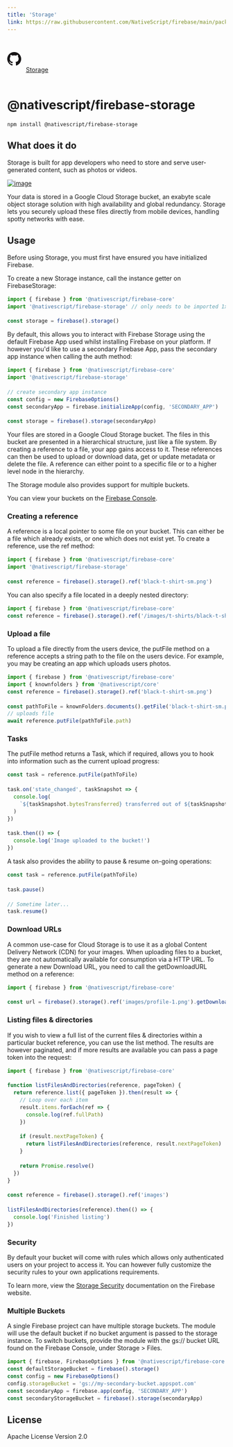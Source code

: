 ```yaml
---
title: 'Storage'
link: https://raw.githubusercontent.com/NativeScript/firebase/main/packages/firebase-storage/README.md
---
```


<div style="width: 100%; padding: 1.2em 0em">
	<img alt="github logo" src="../assets/images/github/GitHub-Mark-32px.png" style="display: inline; margin: 1em 0.5em 1em 0em">
	<a href="https://github.com/NativeScript/firebase/tree/main/packages/firebase-storage" target="_blank" noopener>Storage</a>
</div>

# @nativescript/firebase-storage

```cli
npm install @nativescript/firebase-storage
```

## What does it do

Storage is built for app developers who need to store and serve user-generated content, such as photos or videos.

[![image](https://img.youtube.com/vi/_tyjqozrEPY/hqdefault.jpg)](https://www.youtube.com/watch?v=_tyjqozrEPY)

Your data is stored in a Google Cloud Storage bucket, an exabyte scale object storage solution with high availability and global redundancy. Storage lets you securely upload these files directly from mobile devices, handling spotty networks with ease.

## Usage

Before using Storage, you must first have ensured you have initialized Firebase.

To create a new Storage instance, call the instance getter on FirebaseStorage:

```ts
import { firebase } from '@nativescript/firebase-core'
import '@nativescript/firebase-storage' // only needs to be imported 1x

const storage = firebase().storage()
```

By default, this allows you to interact with Firebase Storage using the default Firebase App used whilst installing Firebase on your platform. If however you'd like to use a secondary Firebase App, pass the secondary app instance when calling the auth method:

```ts
import { firebase } from '@nativescript/firebase-core'
import '@nativescript/firebase-storage'

// create secondary app instance
const config = new FirebaseOptions()
const secondaryApp = firebase.initializeApp(config, 'SECONDARY_APP')

const storage = firebase().storage(secondaryApp)
```

Your files are stored in a Google Cloud Storage bucket. The files in this bucket are presented in a hierarchical structure, just like a file system. By creating a reference to a file, your app gains access to it. These references can then be used to upload or download data, get or update metadata or delete the file. A reference can either point to a specific file or to a higher level node in the hierarchy.

The Storage module also provides support for multiple buckets.

You can view your buckets on the [Firebase Console](https://console.firebase.google.com/project/_/storage/files).

### Creating a reference

A reference is a local pointer to some file on your bucket. This can either be a file which already exists, or one which does not exist yet. To create a reference, use the ref method:

```ts
import { firebase } from '@nativescript/firebase-core'
import '@nativescript/firebase-storage'

const reference = firebase().storage().ref('black-t-shirt-sm.png')
```

You can also specify a file located in a deeply nested directory:

```ts
import { firebase } from '@nativescript/firebase-core'
const reference = firebase().storage().ref('/images/t-shirts/black-t-shirt-sm.png')
```

### Upload a file

To upload a file directly from the users device, the putFile method on a reference accepts a string path to the file on the users device. For example, you may be creating an app which uploads users photos.

```ts
import { firebase } from '@nativescript/firebase-core'
import { knownfolders } from '@nativescript/core'
const reference = firebase().storage().ref('black-t-shirt-sm.png')

const pathToFile = knownFolders.documents().getFile('black-t-shirt-sm.png')
// uploads file
await reference.putFile(pathToFile.path)
```

### Tasks

The putFile method returns a Task, which if required, allows you to hook into information such as the current upload progress:

```ts
const task = reference.putFile(pathToFile)

task.on('state_changed', taskSnapshot => {
  console.log(
    `${taskSnapshot.bytesTransferred} transferred out of ${taskSnapshot.totalBytes}`
  )
})

task.then(() => {
  console.log('Image uploaded to the bucket!')
})
```

A task also provides the ability to pause & resume on-going operations:

```ts
const task = reference.putFile(pathToFile)

task.pause()

// Sometime later...
task.resume()
```

### Download URLs

A common use-case for Cloud Storage is to use it as a global Content Delivery Network (CDN) for your images. When uploading files to a bucket, they are not automatically available for consumption via a HTTP URL. To generate a new Download URL, you need to call the getDownloadURL method on a reference:

```ts
import { firebase } from '@nativescript/firebase-core'

const url = firebase().storage().ref('images/profile-1.png').getDownloadURL()
```

### Listing files & directories

If you wish to view a full list of the current files & directories within a particular bucket reference, you can use the list method. The results are however paginated, and if more results are available you can pass a page token into the request:

```ts
import { firebase } from '@nativescript/firebase-core'

function listFilesAndDirectories(reference, pageToken) {
  return reference.list({ pageToken }).then(result => {
    // Loop over each item
    result.items.forEach(ref => {
      console.log(ref.fullPath)
    })

    if (result.nextPageToken) {
      return listFilesAndDirectories(reference, result.nextPageToken)
    }

    return Promise.resolve()
  })
}

const reference = firebase().storage().ref('images')

listFilesAndDirectories(reference).then(() => {
  console.log('Finished listing')
})
```

### Security

By default your bucket will come with rules which allows only authenticated users on your project to access it. You can however fully customize the security rules to your own applications requirements.

To learn more, view the [Storage Security](https://firebase.google.com/docs/storage/security/start) documentation on the Firebase website.

### Multiple Buckets

A single Firebase project can have multiple storage buckets. The module will use the default bucket if no bucket argument is passed to the storage instance. To switch buckets, provide the module with the gs:// bucket URL found on the Firebase Console, under Storage > Files.

```ts
import { firebase, FirebaseOptions } from '@nativescript/firebase-core'
const defaultStorageBucket = firebase().storage()
const config = new FirebaseOptions()
config.storageBucket = 'gs://my-secondary-bucket.appspot.com'
const secondaryApp = firebase.app(config, 'SECONDARY_APP')
const secondaryStorageBucket = firebase().storage(secondaryApp)
```

## License

Apache License Version 2.0
